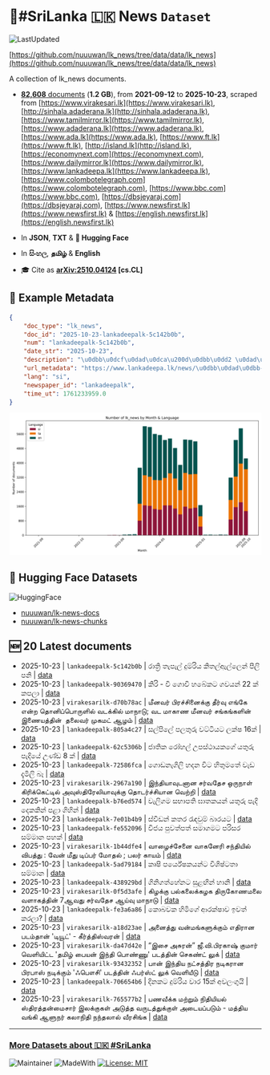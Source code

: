 # 📄#SriLanka 🇱🇰 News `Dataset`

![LastUpdated](https://img.shields.io/badge/last_updated-2025--10--23_22:46:35-green)

[https://github.com/nuuuwan/lk_news/tree/data/data/lk_news](https://github.com/nuuuwan/lk_news/tree/data/data/lk_news)

A collection of lk_news documents.

- [**82,608** documents](https://github.com/nuuuwan/lk_news/tree/data/data/lk_news) (**1.2 GB**), from **2021-09-12** to **2025-10-23**, scraped from [https://www.virakesari.lk](https://www.virakesari.lk), [http://sinhala.adaderana.lk](http://sinhala.adaderana.lk), [https://www.tamilmirror.lk](https://www.tamilmirror.lk), [https://www.adaderana.lk](https://www.adaderana.lk), [https://www.ada.lk](https://www.ada.lk), [https://www.ft.lk](https://www.ft.lk), [http://island.lk](http://island.lk), [https://economynext.com](https://economynext.com), [https://www.dailymirror.lk](https://www.dailymirror.lk), [https://www.lankadeepa.lk](https://www.lankadeepa.lk), [https://www.colombotelegraph.com](https://www.colombotelegraph.com), [https://www.bbc.com](https://www.bbc.com), [https://dbsjeyaraj.com](https://dbsjeyaraj.com), [https://www.newsfirst.lk](https://www.newsfirst.lk) & [https://english.newsfirst.lk](https://english.newsfirst.lk)

- In **JSON**, **TXT** & **🤗 Hugging Face**

- In **සිංහල**, **தமிழ்** & **English**

- 🎓 Cite as **[arXiv:2510.04124](https://arxiv.org/abs/2510.04124) [cs.CL]**

## 📝 Example Metadata

```json
{
    "doc_type": "lk_news",
    "doc_id": "2025-10-23-lankadeepalk-5c142b0b",
    "num": "lankadeepalk-5c142b0b",
    "date_str": "2025-10-23",
    "description": "\u0dbb\u0dcf\u0dad\u0dca\u200d\u0dbb\u0dd2 \u0dad\u0dd0\u0db4\u0dd0\u0dbd\u0dca \u0daf\u0dd4\u0db8\u0dca\u0dbb\u0dd2\u0dba \u0d9a\u0dd2\u0dad\u0dbd\u0dca\u0d87\u0dbd\u0dca\u0dbd\u0dd9\u0db1\u0dca \u0db4\u0dd3\u0dbd\u0dd2 \u0db4\u0db1\u0dd2",
    "url_metadata": "https://www.lankadeepa.lk/news/\u0dbb\u0dad\u0dbb-\u0dad\u0db4\u0dbd-\u0daf\u0db8\u0dbb\u0dba-\u0d9a\u0dad\u0dbd\u0d87\u0dbd\u0dbd\u0db1-\u0db4\u0dbd-\u0db4\u0db1/101-681944",
    "lang": "si",
    "newspaper_id": "lankadeepalk",
    "time_ut": 1761233959.0
}
```

![Chart](https://raw.githubusercontent.com/nuuuwan/lk_news/refs/heads/data/data/lk_news/docs_by_month_and_lang.png)

## 🤗 Hugging Face Datasets

![HuggingFace](https://img.shields.io/badge/-HuggingFace-FDEE21?style=for-the-badge&logo=HuggingFace)

- [nuuuwan/lk-news-docs](https://huggingface.co/datasets/nuuuwan/lk-news-docs)
- [nuuuwan/lk-news-chunks](https://huggingface.co/datasets/nuuuwan/lk-news-chunks)

## 🆕 20 Latest documents

- 2025-10-23 | `lankadeepalk-5c142b0b` | රාත්‍රි තැපැල් දුම්රිය කිතල්ඇල්ලෙන් පීලි පනි | [data](https://github.com/nuuuwan/lk_news/tree/data/data/lk_news/2020s/2025/2025-10-23-lankadeepalk-5c142b0b)
- 2025-10-23 | `lankadeepalk-90369470` | කිරි - වී ගොවි හබේකට ගවයන් 22 ක් කපලා | [data](https://github.com/nuuuwan/lk_news/tree/data/data/lk_news/2020s/2025/2025-10-23-lankadeepalk-90369470)
- 2025-10-23 | `virakesarilk-d70b78ac` | மீனவர் பிரச்சினைக்கு தீர்வு எங்கே என்ற தொனிப்பொருளில் வடக்கில் மாநாடு; வட மாகாண மீனவர் சங்கங்களின் இணையத்தின்  தலைவர் முகமட் ஆழம் | [data](https://github.com/nuuuwan/lk_news/tree/data/data/lk_news/2020s/2025/2025-10-23-virakesarilk-d70b78ac)
- 2025-10-23 | `lankadeepalk-805a4c27` | සල්පිලේ පලතුරු වට්ටියට ලක්ෂ 16ක් | [data](https://github.com/nuuuwan/lk_news/tree/data/data/lk_news/2020s/2025/2025-10-23-lankadeepalk-805a4c27)
- 2025-10-23 | `lankadeepalk-62c5306b` | ජාතික රෝහල් උපස්ථායකගේ යතුරු පැදියේ උණ්ඩ 8 ක් | [data](https://github.com/nuuuwan/lk_news/tree/data/data/lk_news/2020s/2025/2025-10-23-lankadeepalk-62c5306b)
- 2025-10-23 | `lankadeepalk-72586fca` | ගොඩනැගිලි හදන විට හිතුමතේ වැඩ දැමිලි බෑ | [data](https://github.com/nuuuwan/lk_news/tree/data/data/lk_news/2020s/2025/2025-10-23-lankadeepalk-72586fca)
- 2025-10-23 | `virakesarilk-2967a190` | இந்தியாவுடனான சர்வதேச ஒருநாள் கிரிக்கெட்டில் அவுஸ்திரேலியாவுக்கு தொடர்ச்சியான வெற்றி | [data](https://github.com/nuuuwan/lk_news/tree/data/data/lk_news/2020s/2025/2025-10-23-virakesarilk-2967a190)
- 2025-10-23 | `lankadeepalk-b76ed574` | වැලිගම සභාපති ඝාතකයන් යතුරු පැදි දෙකකින් පළා ගිහින් | [data](https://github.com/nuuuwan/lk_news/tree/data/data/lk_news/2020s/2025/2025-10-23-lankadeepalk-b76ed574)
- 2025-10-23 | `lankadeepalk-7e01b4b9` | ස්වීඩන් කතර රැඳවුම් බාරයට | [data](https://github.com/nuuuwan/lk_news/tree/data/data/lk_news/2020s/2025/2025-10-23-lankadeepalk-7e01b4b9)
- 2025-10-23 | `lankadeepalk-fe552096` | විජය පුවත්පත් සමාගමට පරිසර සම්මාන පහක් | [data](https://github.com/nuuuwan/lk_news/tree/data/data/lk_news/2020s/2025/2025-10-23-lankadeepalk-fe552096)
- 2025-10-23 | `virakesarilk-1b44dfe4` | வாழைச்சேனை வாகனேரி சந்தியில் விபத்து : வேன் மீது டிப்பர் மோதல் ; பலர் காயம் | [data](https://github.com/nuuuwan/lk_news/tree/data/data/lk_news/2020s/2025/2025-10-23-virakesarilk-1b44dfe4)
- 2025-10-23 | `lankadeepalk-5ad79184` | කෘෂි පර්යේෂකයන්ට විශිෂ්ටතා සම්මාන | [data](https://github.com/nuuuwan/lk_news/tree/data/data/lk_news/2020s/2025/2025-10-23-lankadeepalk-5ad79184)
- 2025-10-23 | `lankadeepalk-438929bd` | ගිනිගත්හේනට සුළඟින් හානි | [data](https://github.com/nuuuwan/lk_news/tree/data/data/lk_news/2020s/2025/2025-10-23-lankadeepalk-438929bd)
- 2025-10-23 | `virakesarilk-0f5d3afe` | கிழக்கு பல்கலைக்கழக திருகோணமலை வளாகத்தின் 7ஆவது சர்வதேச ஆய்வு மாநாடு | [data](https://github.com/nuuuwan/lk_news/tree/data/data/lk_news/2020s/2025/2025-10-23-virakesarilk-0f5d3afe)
- 2025-10-23 | `lankadeepalk-fe3a6a86` | කොබවක හිමිගේ ආරක්ෂාව ඉවත් කරලා? | [data](https://github.com/nuuuwan/lk_news/tree/data/data/lk_news/2020s/2025/2025-10-23-lankadeepalk-fe3a6a86)
- 2025-10-23 | `virakesarilk-a18d23ae` | அனைத்து வன்மங்களுக்கும் எதிரான படம்தான் 'டியூட்' - கீர்த்திஸ்வரன் | [data](https://github.com/nuuuwan/lk_news/tree/data/data/lk_news/2020s/2025/2025-10-23-virakesarilk-a18d23ae)
- 2025-10-23 | `virakesarilk-da47d42e` | “இசை அசுரன்” ஜீ.வி.பிரகாஷ் குமார் வெளியிட்ட 'தமிழ் பையன் இந்தி பொண்ணு' படத்தின் செகண்ட் லுக் | [data](https://github.com/nuuuwan/lk_news/tree/data/data/lk_news/2020s/2025/2025-10-23-virakesarilk-da47d42e)
- 2025-10-23 | `virakesarilk-93432352` | பான் இந்திய நட்சத்திர நடிகரான பிரபாஸ் நடிக்கும் 'ஃபௌசி' படத்தின் ஃபர்ஸ்ட் லுக் வெளியீடு | [data](https://github.com/nuuuwan/lk_news/tree/data/data/lk_news/2020s/2025/2025-10-23-virakesarilk-93432352)
- 2025-10-23 | `lankadeepalk-706654b6` | දිනකට දුම්රිය වාර 15ක් අවලංගුයි | [data](https://github.com/nuuuwan/lk_news/tree/data/data/lk_news/2020s/2025/2025-10-23-lankadeepalk-706654b6)
- 2025-10-23 | `virakesarilk-765577b2` | பணவீக்க மற்றும் நிதியியல் ஸ்திரத்தன்மைசார் இலக்குகள் அடுத்த வருடத்துக்குள் அடையப்படும் - மத்திய வங்கி ஆளுநர் கலாநிதி நந்தலால் வீரசிங்க | [data](https://github.com/nuuuwan/lk_news/tree/data/data/lk_news/2020s/2025/2025-10-23-virakesarilk-765577b2)

---

### [More Datasets about 🇱🇰 #SriLanka](https://github.com/nuuuwan/lk_datasets)

![Maintainer](https://img.shields.io/badge/maintainer-nuuuwan-red)
![MadeWith](https://img.shields.io/badge/made_with-python-blue)
[![License: MIT](https://img.shields.io/badge/License-MIT-yellow.svg)](https://opensource.org/licenses/MIT)
